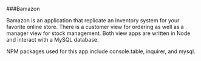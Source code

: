 ###Bamazon

Bamazon is an application that replicate an inventory system for your favorite online store. There is a customer view for ordering as well as a manager view for stock management. Both view apps are written in Node and interact with a MySQL database.

NPM packages used for this app include console.table, inquirer, and mysql.
